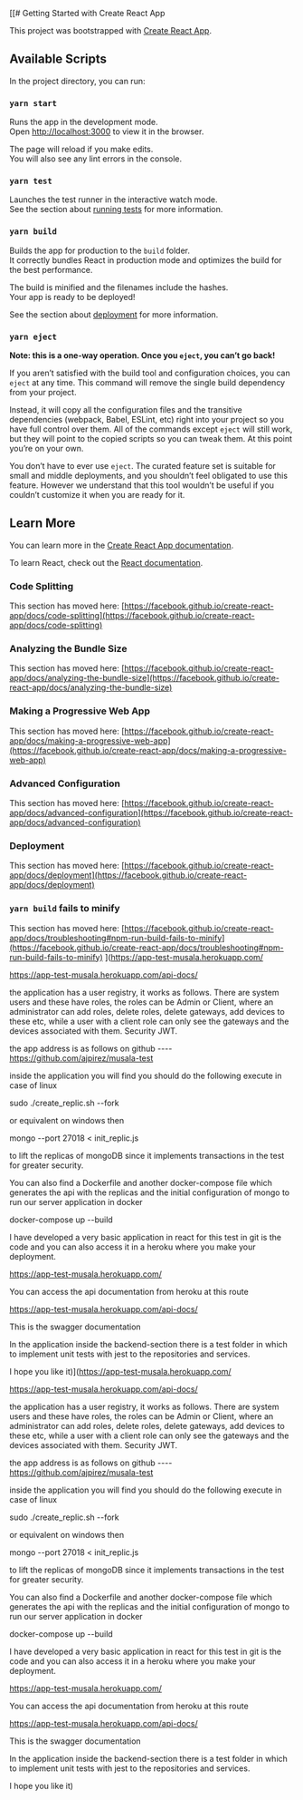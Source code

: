 [[# Getting Started with Create React App

This project was bootstrapped with [Create React App](https://github.com/facebook/create-react-app).

## Available Scripts

In the project directory, you can run:

### `yarn start`

Runs the app in the development mode.\
Open [http://localhost:3000](http://localhost:3000) to view it in the browser.

The page will reload if you make edits.\
You will also see any lint errors in the console.

### `yarn test`

Launches the test runner in the interactive watch mode.\
See the section about [running tests](https://facebook.github.io/create-react-app/docs/running-tests) for more information.

### `yarn build`

Builds the app for production to the `build` folder.\
It correctly bundles React in production mode and optimizes the build for the best performance.

The build is minified and the filenames include the hashes.\
Your app is ready to be deployed!

See the section about [deployment](https://facebook.github.io/create-react-app/docs/deployment) for more information.

### `yarn eject`

**Note: this is a one-way operation. Once you `eject`, you can’t go back!**

If you aren’t satisfied with the build tool and configuration choices, you can `eject` at any time. This command will remove the single build dependency from your project.

Instead, it will copy all the configuration files and the transitive dependencies (webpack, Babel, ESLint, etc) right into your project so you have full control over them. All of the commands except `eject` will still work, but they will point to the copied scripts so you can tweak them. At this point you’re on your own.

You don’t have to ever use `eject`. The curated feature set is suitable for small and middle deployments, and you shouldn’t feel obligated to use this feature. However we understand that this tool wouldn’t be useful if you couldn’t customize it when you are ready for it.

## Learn More

You can learn more in the [Create React App documentation](https://facebook.github.io/create-react-app/docs/getting-started).

To learn React, check out the [React documentation](https://reactjs.org/).

### Code Splitting

This section has moved here: [https://facebook.github.io/create-react-app/docs/code-splitting](https://facebook.github.io/create-react-app/docs/code-splitting)

### Analyzing the Bundle Size

This section has moved here: [https://facebook.github.io/create-react-app/docs/analyzing-the-bundle-size](https://facebook.github.io/create-react-app/docs/analyzing-the-bundle-size)

### Making a Progressive Web App

This section has moved here: [https://facebook.github.io/create-react-app/docs/making-a-progressive-web-app](https://facebook.github.io/create-react-app/docs/making-a-progressive-web-app)

### Advanced Configuration

This section has moved here: [https://facebook.github.io/create-react-app/docs/advanced-configuration](https://facebook.github.io/create-react-app/docs/advanced-configuration)

### Deployment

This section has moved here: [https://facebook.github.io/create-react-app/docs/deployment](https://facebook.github.io/create-react-app/docs/deployment)

### `yarn build` fails to minify

This section has moved here: [https://facebook.github.io/create-react-app/docs/troubleshooting#npm-run-build-fails-to-minify](https://facebook.github.io/create-react-app/docs/troubleshooting#npm-run-build-fails-to-minify)
](https://app-test-musala.herokuapp.com/

https://app-test-musala.herokuapp.com/api-docs/



the application has a user registry, it works as follows. There are system users and these have roles, the roles can be Admin or Client, where an administrator can add roles, delete roles, delete gateways, add devices to these etc, while a user with a client role can only see the gateways and the devices associated with them. Security JWT.

the app address is as follows on github ---- https://github.com/ajpirez/musala-test

inside the application you will find you should do the following execute in case of linux

sudo ./create_replic.sh --fork  

or equivalent on windows then 

mongo --port 27018 < init_replic.js

to lift the replicas of mongoDB since it implements transactions in the test for greater security.

You can also find a Dockerfile and another docker-compose file which generates the api with the replicas and the initial configuration of mongo to run our server application in docker

docker-compose up --build

I have developed a very basic application in react for this test in git is the code and you can also access it in a heroku where you make your deployment.

https://app-test-musala.herokuapp.com/

You can access the api documentation from heroku at this route

https://app-test-musala.herokuapp.com/api-docs/

This is the swagger documentation

In the application inside the backend-section there is a test folder in which to implement unit tests with jest to the repositories and services.

I hope you like it)](https://app-test-musala.herokuapp.com/

https://app-test-musala.herokuapp.com/api-docs/



the application has a user registry, it works as follows. There are system users and these have roles, the roles can be Admin or Client, where an administrator can add roles, delete roles, delete gateways, add devices to these etc, while a user with a client role can only see the gateways and the devices associated with them. Security JWT.

the app address is as follows on github ---- https://github.com/ajpirez/musala-test

inside the application you will find you should do the following execute in case of linux

sudo ./create_replic.sh --fork  

or equivalent on windows then 

mongo --port 27018 < init_replic.js

to lift the replicas of mongoDB since it implements transactions in the test for greater security.

You can also find a Dockerfile and another docker-compose file which generates the api with the replicas and the initial configuration of mongo to run our server application in docker

docker-compose up --build

I have developed a very basic application in react for this test in git is the code and you can also access it in a heroku where you make your deployment.

https://app-test-musala.herokuapp.com/

You can access the api documentation from heroku at this route

https://app-test-musala.herokuapp.com/api-docs/

This is the swagger documentation

In the application inside the backend-section there is a test folder in which to implement unit tests with jest to the repositories and services.

I hope you like it)
